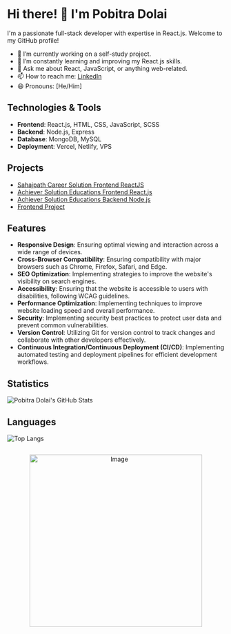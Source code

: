 # Hi there! 👋 I'm Pobitra Dolai

I'm a passionate full-stack developer with expertise in React.js. Welcome to my GitHub profile!

- 🔭 I’m currently working on a self-study project.
- 🌱 I’m constantly learning and improving my React.js skills.
- 💬 Ask me about React, JavaScript, or anything web-related.
- 📫 How to reach me: [LinkedIn](https://www.linkedin.com/in/pobitra-dolai-214524289?utm_source=share&utm_campaign=share_via&utm_content=profile&utm_medium=android_app)
- 😄 Pronouns: [He/Him]

## Technologies & Tools
- **Frontend**: React.js, HTML, CSS, JavaScript, SCSS
- **Backend**: Node.js, Express
- **Database**: MongoDB, MySQL
- **Deployment**: Vercel, Netlify, VPS

## Projects
- [Sahajpath Career Solution Frontend ReactJS](https://github.com/pobitradolai/sahajpath.git)
- [Achiever Solution Educations Frontend React.js](https://github.com/pobitradolai/fornt-end-achiver-real.git)
- [Achiever Solution Educations Backend Node.js](https://github.com/pobitradolai/sqlconnection-achiver.git)
- [Frontend Project](https://github.com/pobitradolai/case-study-pobitra)

## Features
- **Responsive Design**: Ensuring optimal viewing and interaction across a wide range of devices.
- **Cross-Browser Compatibility**: Ensuring compatibility with major browsers such as Chrome, Firefox, Safari, and Edge.
- **SEO Optimization**: Implementing strategies to improve the website's visibility on search engines.
- **Accessibility**: Ensuring that the website is accessible to users with disabilities, following WCAG guidelines.
- **Performance Optimization**: Implementing techniques to improve website loading speed and overall performance.
- **Security**: Implementing security best practices to protect user data and prevent common vulnerabilities.
- **Version Control**: Utilizing Git for version control to track changes and collaborate with other developers effectively.
- **Continuous Integration/Continuous Deployment (CI/CD)**: Implementing automated testing and deployment pipelines for efficient development workflows.

## Statistics
![Pobitra Dolai's GitHub Stats](https://github-readme-stats.vercel.app/api?username=pobitradolai&show_icons=true&theme=radical)

## Languages
![Top Langs](https://github-readme-stats.vercel.app/api/top-langs/?username=pobitradolai&layout=compact)

##
<p align="center">
  <img src="https://i.pinimg.com/originals/20/c6/58/20c658e4c375268eed59d1c94b61059f.gif" alt="Image" width="400" />
</p>
